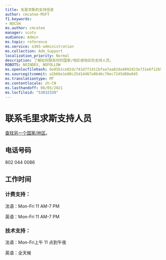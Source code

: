 ```yaml
---
title: 毛里求斯的支持信息
author: cmcatee-MSFT
f1.keywords:
- NOCSH
ms.author: cmcatee
manager: scotv
audience: Admin
ms.topic: reference
ms.service: o365-administration
ms.collection: Adm_Support
localization_priority: Normal
description: 了解如何联系你的国家/地区或地区的支持人员。
ROBOTS: NOINDEX, NOFOLLOW
ms.openlocfilehash: 6e85b1ce02dc741d7f1411bfaa7aa82da4092d23e731e6f12656144fafac382a
ms.sourcegitcommit: a1b66e1e80c25d14d67a9b46c79ec7245d88e045
ms.translationtype: MT
ms.contentlocale: zh-CN
ms.lasthandoff: 08/05/2021
ms.locfileid: "53832339"
---
```

# <a name="contact-support-for-mauritius"></a>联系毛里求斯支持人员

[查找另一个国家/地区](../../business-video/get-help-support.md)。

## <a name="phone-number"></a>电话号码
802 044 0086

## <a name="hours"></a>工作时间
### <a name="billing-support"></a>计费支持：

法语：Mon-Fri 11 AM-7 PM

英语：Mon-Fri 11 AM-7 PM

### <a name="technical-support"></a>技术支持：

法语：Mon-Fri上午 11 点到午夜

英语：全天候
